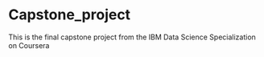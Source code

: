 # Capstone_project
This is the final capstone project from the IBM Data Science Specialization on Coursera
